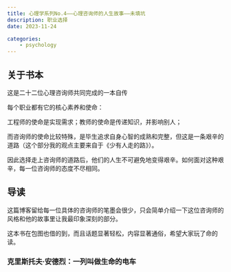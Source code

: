 ```yaml
---
title: 心理学系列No.4——心理咨询师的人生故事——未填坑
description: 职业选择
date: 2023-11-24

categories:
    - psychology
---
```

## 关于书本
这是二十二位心理咨询师共同完成的一本自传

每个职业都有它的核心素养和使命：

工程师的使命是实现需求；教师的使命是传递知识，并影响别人；

而咨询师的使命比较特殊，是毕生追求自身心智的成熟和完整，但这是一条艰辛的道路（这个部分我的观点主要来自于《少有人走的路》）。

因此选择走上咨询师的道路后，他们的人生不可避免地变得艰辛。如何面对这种艰辛，每一位咨询师的态度不尽相同。
## 导读
这篇博客留给每一位具体的咨询师的笔墨会很少，只会简单介绍一下这位咨询师的风格和他的故事里让我最印象深刻的部分。

这本书在包图也借的到，而且话题显著轻松，内容显著通俗，希望大家玩了命的读。

### 克里斯托夫·安德烈：一列叫做生命的电车
